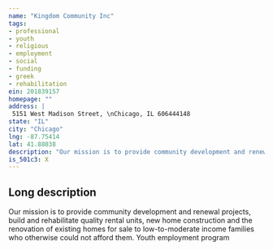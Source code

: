 ```yaml
---
name: "Kingdom Community Inc"
tags:
- professional
- youth
- religious
- employment
- social
- funding
- greek
- rehabilitation
ein: 201839157
homepage: ""
address: |
 5151 West Madison Street, \nChicago, IL 606444148
state: "IL"
city: "Chicago"
lng: -87.75414
lat: 41.88038
description: "Our mission is to provide community development and renewal projects, build and rehabilitate quality rental units, new home construction and the renovation of existing homes for sale to low-to-moderate income families who otherwise could not afford them. "
is_501c3: X
---
```


## Long description

Our mission is to provide community development and renewal projects, build and rehabilitate quality rental units, new home construction and the renovation of existing homes for sale to low-to-moderate income families who otherwise could not afford them. Youth employment program
